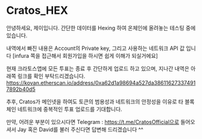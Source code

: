 # Cratos_HEX

안녕하세요, 제이입니다. 간단한 데이터를 Hexing 하여 온체인에 올려놓는 테스팅 중에 있습니다.

내역에서 빠진 내용은 Account의 Private key, 그리고 사용하는 네트워크 API 값 입니다 [infura 쪽을 접근해서 회원가입을 하시면 쉽게 이해가 되실거에요]

현재 크라토스앱에 모든 투표는 종료 후 간단하게 업로드 하고 있으며, 지나간 내역은 아래쪽 링크를 확인 부탁드리겠습니다.
https://kovan.etherscan.io/address/0xa62d1a98694a527da386116273374917892b40d5

추후, Cratos가 메인넷을 하여도 토큰의 범용성과 네트워크의 안정성을 이유로 타 블록체인 네트워크에 중복적인 투표 업로드를 기대합니다.

만약, 어려운 부분이 있으시다면 Telegram : https://t.me/CratosOfficial으로 들어오셔서 Jay 혹은 David를 불러 주신다면 답변해 드리겠습니다 ^^
